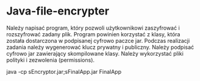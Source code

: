 # Java-file-encrypter
Należy napisać program, który pozwoli użytkownikowi zaszyfrować i rozszyfrować zadany plik. Program powinien korzystać z klasy, która została dostarczona w podpisanej cyfrowo paczce jar. Podczas realizacji zadania należy wygenerować klucz prywatny i publiczny. Należy podpisać cyfrowo jar zawierający skompilowane klasy. Należy wykorzystać pliki polityki i zezwolenia (permissions).

java -cp sEncryptor.jar;sFinalApp.jar FinalApp
